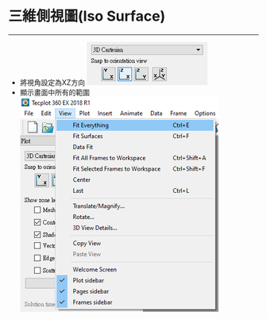 # 三維側視圖(Iso Surface)
---
- 將視角設定為XZ方向
![視角設定](/docs/images/1.將視角設定為XZ方向.png)
- 顯示畫面中所有的範圍
![顯示畫面](/docs/images/2.顯示畫面中所有的範圍.png)
